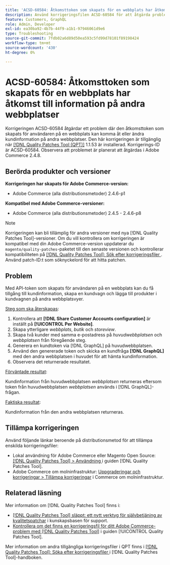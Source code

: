 ```yaml
---
title: 'ACSD-60584: Åtkomsttoken som skapats för en webbplats har åtkomst till information på andra webbplatser'
description: Använd korrigeringsfilen ACSD-60584 för att åtgärda problemet där åtkomsttoken som skapats för användaren på en webbplats kan få åtkomst till eller ändra kundinformation på andra webbplatser.
feature: Customers, GraphQL
role: Admin, Developer
exl-id: ea30ba92-4b7b-44f9-a1b1-97946061d9e6
type: Troubleshooting
source-git-commit: 7fdb02a6d89d50ea593c5fd99d78101f89198424
workflow-type: tm+mt
source-wordcount: '430'
ht-degree: 0%

---
```


# ACSD-60584: Åtkomsttoken som skapats för en webbplats har åtkomst till information på andra webbplatser

Korrigeringen ACSD-60584 åtgärdar ett problem där den åtkomsttoken som skapats för användaren på en webbplats kan komma åt eller ändra kundinformation på andra webbplatser. Den här korrigeringen är tillgänglig när [[!DNL Quality Patches Tool (QPT)]](https://experienceleague.adobe.com/docs/commerce-operations/tools/quality-patches-tool/usage.html?lang=sv-SE) 1.1.53 är installerad. Korrigerings-ID är ACSD-60584. Observera att problemet är planerat att åtgärdas i Adobe Commerce 2.4.8.

## Berörda produkter och versioner

**Korrigeringen har skapats för Adobe Commerce-version:**

* Adobe Commerce (alla distributionsmetoder) 2.4.6-p1

**Kompatibel med Adobe Commerce-versioner:**

* Adobe Commerce (alla distributionsmetoder) 2.4.5 - 2.4.6-p8

>[!NOTE]
>
>Korrigeringen kan bli tillämplig för andra versioner med nya [!DNL Quality Patches Tool]-versioner. Om du vill kontrollera om korrigeringen är kompatibel med din Adobe Commerce-version uppdaterar du `magento/quality-patches`-paketet till den senaste versionen och kontrollerar kompatibiliteten på [[!DNL Quality Patches Tool]: Sök efter korrigeringsfiler ](https://experienceleague.adobe.com/tools/commerce-quality-patches/index.html?lang=sv-SE). Använd patch-ID:t som söknyckelord för att hitta patchen.

## Problem

Med API-token som skapats för användaren på en webbplats kan du få tillgång till kundinformation, skapa en kundvagn och lägga till produkter i kundvagnen på andra webbplatsvyer.

<u>Steg som ska återskapas</u>:

1. Kontrollera att **[!DNL Share Customer Accounts configuration]** är inställt på **[!UICONTROL Per Website]**.
1. Skapa ytterligare *webbplats*, *butik* och *storeview*.
1. Skapa två kunder med samma e-postadress på *huvudwebbplatsen* och *webbplatsen* från föregående steg.
1. Generera en kundtoken via [!DNL GraphQL] på huvudwebbplatsen.
1. Använd den genererade token och skicka en kundfråga **[!DNL GraphQL]** med den andra webbplatsen i huvudet för att hämta kundinformation.
1. Observera det returnerade resultatet.

<u>Förväntade resultat</u>:

Kundinformation från huvudwebbplatsen *webbplatsen* returneras eftersom token från huvudwebbplatsen *webbplatsen* används i [!DNL GraphQL]-frågan.

<u>Faktiska resultat</u>:

Kundinformation från den andra webbplatsen returneras.

## Tillämpa korrigeringen

Använd följande länkar beroende på distributionsmetod för att tillämpa enskilda korrigeringsfiler:

* Lokal användning för Adobe Commerce eller Magento Open Source: [[!DNL Quality Patches Tool] > Användning ](/help/tools/quality-patches-tool/usage.md) i guiden [!DNL Quality Patches Tool].
* Adobe Commerce om molninfrastruktur: [Uppgraderingar och korrigeringar > Tillämpa korrigeringar](https://experienceleague.adobe.com/docs/commerce-cloud-service/user-guide/develop/upgrade/apply-patches.html?lang=sv-SE) i Commerce om molninfrastruktur.

## Relaterad läsning

Mer information om [!DNL Quality Patches Tool] finns i:

* [[!DNL Quality Patches Tool] släppt: ett nytt verktyg för självbetjäning av kvalitetspatchar](https://experienceleague.adobe.com/sv/docs/commerce-operations/tools/quality-patches-tool/quality-patches-tool-to-self-serve-quality-patches) i kunskapsbasen för support.
* [Kontrollera om det finns en korrigeringsfil för ditt Adobe Commerce-problem med  [!DNL Quality Patches Tool]](/help/tools/quality-patches-tool/patches-available-in-qpt/check-patch-for-magento-issue-with-magento-quality-patches.md) i guiden [!UICONTROL Quality Patches Tool].


Mer information om andra tillgängliga korrigeringsfiler i QPT finns i [[!DNL Quality Patches Tool]: Söka efter korrigeringsfiler ](https://experienceleague.adobe.com/tools/commerce-quality-patches/index.html?lang=sv-SE) i [!DNL Quality Patches Tool]-handboken.

